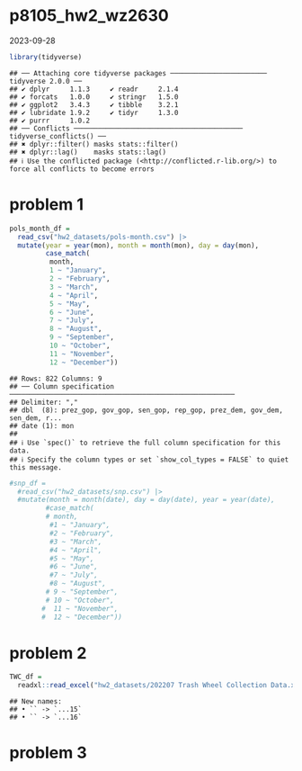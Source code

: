 p8105_hw2_wz2630
================
2023-09-28

``` r
library(tidyverse)
```

    ## ── Attaching core tidyverse packages ──────────────────────── tidyverse 2.0.0 ──
    ## ✔ dplyr     1.1.3     ✔ readr     2.1.4
    ## ✔ forcats   1.0.0     ✔ stringr   1.5.0
    ## ✔ ggplot2   3.4.3     ✔ tibble    3.2.1
    ## ✔ lubridate 1.9.2     ✔ tidyr     1.3.0
    ## ✔ purrr     1.0.2     
    ## ── Conflicts ────────────────────────────────────────── tidyverse_conflicts() ──
    ## ✖ dplyr::filter() masks stats::filter()
    ## ✖ dplyr::lag()    masks stats::lag()
    ## ℹ Use the conflicted package (<http://conflicted.r-lib.org/>) to force all conflicts to become errors

# problem 1

``` r
pols_month_df = 
  read_csv("hw2_datasets/pols-month.csv") |> 
  mutate(year = year(mon), month = month(mon), day = day(mon),
         case_match(
          month,
          1 ~ "January",
          2 ~ "February",
          3 ~ "March",
          4 ~ "April",
          5 ~ "May",
          6 ~ "June",
          7 ~ "July",
          8 ~ "August",
          9 ~ "September",
          10 ~ "October",
          11 ~ "November",
          12 ~ "December"))
```

    ## Rows: 822 Columns: 9
    ## ── Column specification ────────────────────────────────────────────────────────
    ## Delimiter: ","
    ## dbl  (8): prez_gop, gov_gop, sen_gop, rep_gop, prez_dem, gov_dem, sen_dem, r...
    ## date (1): mon
    ## 
    ## ℹ Use `spec()` to retrieve the full column specification for this data.
    ## ℹ Specify the column types or set `show_col_types = FALSE` to quiet this message.

``` r
#snp_df = 
  #read_csv("hw2_datasets/snp.csv") |> 
  #mutate(month = month(date), day = day(date), year = year(date),
         #case_match(
         # month,
          #1 ~ "January",
          #2 ~ "February",
          #3 ~ "March",
          #4 ~ "April",
          #5 ~ "May",
          #6 ~ "June",
          #7 ~ "July",
          #8 ~ "August",
         # 9 ~ "September",
         # 10 ~ "October",
        #  11 ~ "November",
        #  12 ~ "December"))
```

# problem 2

``` r
TWC_df = 
  readxl::read_excel("hw2_datasets/202207 Trash Wheel Collection Data.xlsx")
```

    ## New names:
    ## • `` -> `...15`
    ## • `` -> `...16`

# problem 3
